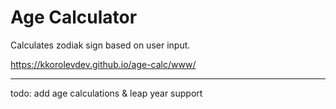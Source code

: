 # Age Calculator
Calculates zodiak sign based on user input.

https://kkorolevdev.github.io/age-calc/www/

*****
todo: add age calculations & leap year support